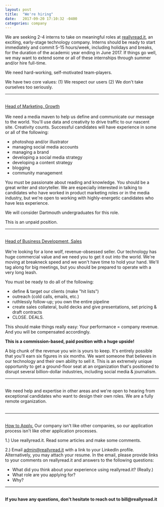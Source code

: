 ```yaml
---
layout: post
title:  "We're hiring"
date:   2017-09-20 17:10:32 -0400
categories: company
---
```

We are seeking 2-4 interns to take on meaningful roles at [reallyread.it](https://reallyread.it/), an exciting, early-stage technology company. Interns should be ready to start immediately and commit 5-15 hours/week, including holidays and breaks, for the duration of the academic year ending in June 2017. If things go well, we may want to extend some or all of these internships through summer and/or hire full-time.

We need hard-working, self-motivated team-players. 

We have two core values: (1) We respect our users (2) We don't take ourselves too seriously. 

*****
<br> 
<u> Head of Marketing, Growth </u> <br> <br>
We need a media maven to help us define and communicate our message to the world. You'll use data and creativity to drive traffic to our nascent site. Creativity counts. Successful candidates will have experience in some or all of the following: 

- photoshop and/or illustrator
- managing social media accounts
- managing a brand
- developing a social media strategy
- developing a content strategy 
- blogging
- community management

You must be passionate about reading and knowledge. You should be a great writer and storyteller. We are especially interested in talking to candidates who have worked in product marketing roles or in the media industry, but we're open to working with highly-energetic candidates who have less experience. 

We will consider Dartmouth undergraduates for this role.

This is an unpaid position. 

*****
<br>
<u> Head of Business Development, Sales </u> <br> <br>
We're looking for a lone wolf, revenue-obsessed seller. Our technology has huge commercial value and we need you to get it out into the world. We're moving at breakneck speed and we won't have time to hold your hand. We'll tag along for big meetings, but you should be prepared to operate with a very long leash. 

You must be ready to do all of the following: 
- define & target our clients (make "hit lists")
- outreach (cold calls, emails, etc.)
- ruthlessly follow-up; you own the entire pipeline
- create sales collateral, build decks and give presentations, set pricing & draft contracts
- CLOSE. DEALS.

This should make things really easy: Your performance = company revenue. And you will be compensated accordingly.

<b> This is a commission-based, paid position with a huge upside! </b>

A big chunk of the revenue you win is yours to keep. It's entirely possible that you'll earn six figures in six months. We want someone that believes in our technology and their own ability to sell it. This is an extremely unique opportunity to get a ground-floor seat at an organization that's positioned to disrupt several billion-dollar industries, including social media & journalism. 
<br> 

*****

<br> 
We need help and expertise in other areas and we're open to hearing from exceptional candidates who want to design their own roles. We are a fully remote organization.
<br>
<br>

*****
<br> 
<u> How to Apply.</u> Our company isn't like other companies, so our application process isn't like other application processes. 

1.) Use reallyread.it. Read some articles and make some comments.

2.) Email admin@reallyread.it with a link to your LinkedIn profile. Alternatively, you may attach your resume. In the email, please provide links to your comments on reallyread.it and answers to the following questions: 

- What did you think about your experience using reallyread.it? (Really.)
- What role are you applying for?
- Why? 

*****
<br>
<b> If you have any questions, don't hesitate to reach out to bill@reallyread.it </b>